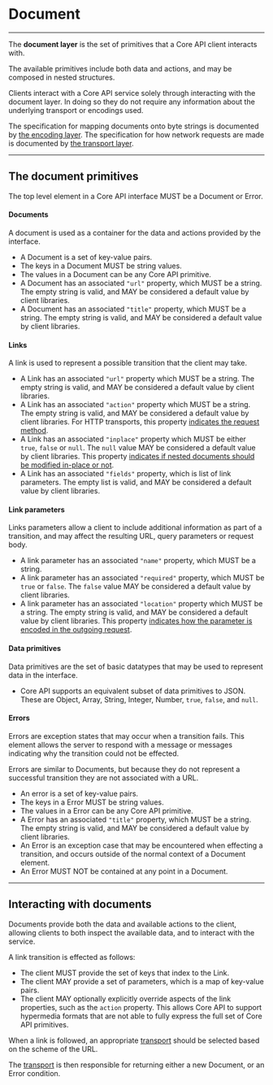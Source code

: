 # Document

---

The **document layer** is the set of primitives that a Core API client interacts with.

The available primitives include both data and actions, and may be composed in nested structures.

Clients interact with a Core API service solely through interacting with the document layer.
In doing so they do not require any information about the underlying transport or encodings used.

The specification for mapping documents onto byte strings is documented by [the encoding layer](encoding.md). The specification for how network requests are made is documented by [the transport layer](transport.md).

---

## The document primitives

The top level element in a Core API interface MUST be a Document or Error.

#### Documents

A document is used as a container for the data and actions provided by the interface.

* A Document is a set of key-value pairs.
* The keys in a Document MUST be string values.
* The values in a Document can be any Core API primitive.
* A Document has an associated `"url"` property, which MUST be a string. The empty string is valid, and MAY be considered a default value by client libraries.
* A Document has an associated `"title"` property, which MUST be a string. The empty string is valid, and MAY be considered a default value by client libraries.

#### Links

A link is used to represent a possible transition that the client may take.

* A Link has an associated `"url"` property which MUST be a string. The empty string is valid, and MAY be considered a default value by client libraries.
* A Link has an associated `"action"` property which MUST be a string. The empty string is valid, and MAY be considered a default value by client libraries. For HTTP transports, this property [indicates the request method][http-action].
* A Link has an associated `"inplace"` property which MUST be either `true`, `false` or `null`. The `null` value MAY be considered a default value by client libraries. This property [indicates if nested documents should be modified in-place or not][http-inplace].
* A Link has an associated `"fields"` property, which is list of link parameters. The empty list is valid, and MAY be considered a default value by client libraries.

#### Link parameters

Links parameters allow a client to include additional information as part of a
transition, and may affect the resulting URL, query parameters or request body.

* A link parameter has an associated `"name"` property, which MUST be a string.
* A link parameter has an associated `"required"` property, which MUST be `true` or `false`. The `false` value MAY be considered a default value by client libraries.
* A link parameter has an associated `"location"` property which MUST be a string. The empty string is valid, and MAY be considered a default value by client libraries. This property [indicates how the parameter is encoded in the outgoing request][http-location].

#### Data primitives

Data primitives are the set of basic datatypes that may be used to represent data in the interface.

* Core API supports an equivalent subset of data primitives to JSON. These are Object, Array, String, Integer, Number, `true`, `false`, and `null`.

#### Errors

Errors are exception states that may occur when a transition fails. This element allows the server to respond with a message or messages indicating why the transition could not be effected.

Errors are similar to Documents, but because they do not represent a successful transition they are not
associated with a URL.

* An error is a set of key-value pairs.
* The keys in a Error MUST be string values.
* The values in a Error can be any Core API primitive.
* A Error has an associated `"title"` property, which MUST be a string. The empty string is valid, and MAY be considered a default value by client libraries.
* An Error is an exception case that may be encountered when effecting a transition, and occurs outside of the normal context of a Document element.
* An Error MUST NOT be contained at any point in a Document.

---

## Interacting with documents

Documents provide both the data and available actions to the client, allowing clients to both inspect the available data, and to interact with the service.

A link transition is effected as follows:

* The client MUST provide the set of keys that index to the Link.
* The client MAY provide a set of parameters, which is a map of key-value pairs.
* The client MAY optionally explicitly override aspects of the link properties, such as the `action` property. This allows Core API to support hypermedia formats that are not able to fully express the full set of Core API primitives.

When a link is followed, an appropriate [transport](transport.md) should be selected based on the scheme of the URL.

The [transport](transport.md) is then responsible for returning either a new Document, or an Error condition.

[http-action]: /specification/transport/#determining-the-request-method
[http-inplace]: /specification/transport/#handling-in-place-transformations
[http-location]: /specification/transport/#encoding-link-parameters
